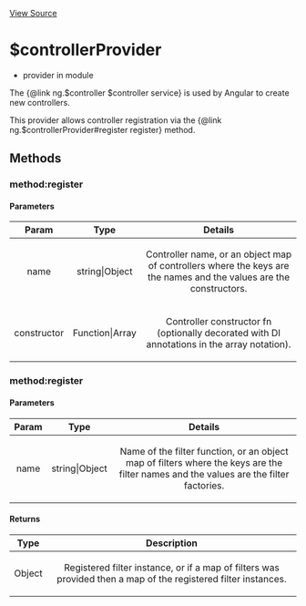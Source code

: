 

[View Source](http://github.com///tree/master/#L7203)



# $controllerProvider






* provider in module []()






The {@link ng.$controller $controller service} is used by Angular to create new
controllers.

This provider allows controller registration via the
{@link ng.$controllerProvider#register register} method.







  




## Methods
### method:register



#### Parameters

| Param | Type | Details |
| :--: | :--: | :--: |
| name | string&#124;Object | <p>Controller name, or an object map of controllers where the keys are the names and the values are the constructors.</p>  |
| constructor | Function&#124;Array | <p>Controller constructor fn (optionally decorated with DI annotations in the array notation).</p>  |






### method:register



#### Parameters

| Param | Type | Details |
| :--: | :--: | :--: |
| name | string&#124;Object | <p>Name of the filter function, or an object map of filters where the keys are the filter names and the values are the filter factories.</p>  |




#### Returns</h4>

| Type | Description |
| :--: | :--: |
| Object | <p>Registered filter instance, or if a map of filters was provided then a map of the registered filter instances.</p>  |











